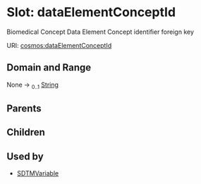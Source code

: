 
# Slot: dataElementConceptId


Biomedical Concept Data Element Concept identifier foreign key

URI: [cosmos:dataElementConceptId](https://www.cdisc.org/cosmos/1-0dataElementConceptId)


## Domain and Range

None &#8594;  <sub>0..1</sub> [String](types/String.md)

## Parents


## Children


## Used by

 * [SDTMVariable](SDTMVariable.md)

